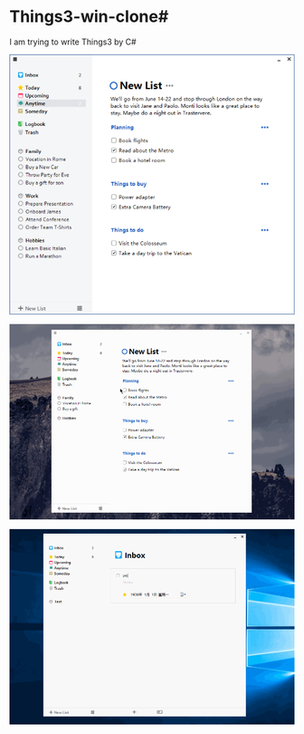 # Things3-win-clone#

I am trying to write Things3 by C#

![main](screenshots/main.png)



![panel](screenshots/panel.gif)



![add](screenshots/add.gif)